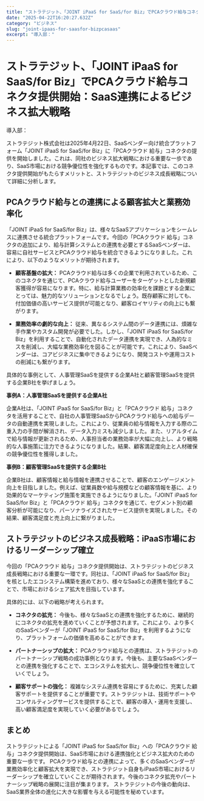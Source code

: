 ```yaml
---
title: "ストラテジット、「JOINT iPaaS for SaaS/for Biz」でPCAクラウド給与コネクタ提供開始：SaaS連携によるビジネス拡大戦略"
date: "2025-04-22T16:20:27.632Z"
category: "ビジネス"
slug: "joint-ipaas-for-saasfor-bizpcasaas"
excerpt: "導入部："
---
```


# ストラテジット、「JOINT iPaaS for SaaS/for Biz」でPCAクラウド給与コネクタ提供開始：SaaS連携によるビジネス拡大戦略

導入部：

ストラテジット株式会社は2025年4月22日、SaaSベンダー向け統合プラットフォーム「JOINT iPaaS for SaaS/for Biz」に「PCAクラウド 給与」コネクタの提供を開始しました。これは、同社のビジネス拡大戦略における重要な一歩であり、SaaS市場における競争優位性を強化するものです。本記事では、このコネクタ提供開始がもたらすメリットと、ストラテジットのビジネス成長戦略について詳細に分析します。


## PCAクラウド給与との連携による顧客拡大と業務効率化

「JOINT iPaaS for SaaS/for Biz」は、様々なSaaSアプリケーションをシームレスに連携させる統合プラットフォームです。今回の「PCAクラウド 給与」コネクタの追加により、給与計算システムとの連携を必要とするSaaSベンダーは、容易に自社サービスとPCAクラウド給与を統合できるようになりました。これにより、以下のようなメリットが期待されます。

* **顧客基盤の拡大：** PCAクラウド給与は多くの企業で利用されているため、このコネクタを通じて、PCAクラウド給与ユーザーをターゲットとした新規顧客獲得が容易になります。特に、給与計算業務の効率化を課題とする企業にとっては、魅力的なソリューションとなるでしょう。既存顧客に対しても、付加価値の高いサービス提供が可能となり、顧客ロイヤリティの向上にも繋がります。

* **業務効率の劇的な向上：**  従来、異なるシステム間のデータ連携には、煩雑な手作業やカスタム開発が必要でした。しかし、「JOINT iPaaS for SaaS/for Biz」を利用することで、自動化されたデータ連携を実現でき、人為的なミスを削減し、大幅な業務効率化を図ることが可能です。これにより、SaaSベンダーは、コアビジネスに集中できるようになり、開発コストや運用コストの削減にも繋がります。

具体的な事例として、人事管理SaaSを提供する企業A社と顧客管理SaaSを提供する企業B社を挙げましょう。

**事例A：人事管理SaaSを提供する企業A社**

企業A社は、「JOINT iPaaS for SaaS/for Biz」と「PCAクラウド 給与」コネクタを活用することで、自社の人事管理SaaSからPCAクラウド給与への給与データの自動連携を実現しました。これにより、従業員の給与情報を入力する際の二重入力の手間が解消され、データ入力ミスも減少しました。また、リアルタイムで給与情報が更新されるため、人事担当者の業務効率が大幅に向上し、より戦略的な人事施策に注力できるようになりました。結果、顧客満足度向上と人材確保の競争優位性を獲得しました。


**事例B：顧客管理SaaSを提供する企業B社**

企業B社は、顧客情報と給与情報を連携させることで、顧客のエンゲージメント向上を目指しました。例えば、従業員数や給与規模などの顧客情報を基に、より効果的なマーケティング施策を実施できるようになりました。「JOINT iPaaS for SaaS/for Biz」と「PCAクラウド 給与」コネクタを通じて、セグメント別の顧客分析が可能になり、パーソナライズされたサービス提供を実現しました。その結果、顧客満足度と売上向上に繋がりました。


## ストラテジットのビジネス成長戦略：iPaaS市場におけるリーダーシップ確立

今回の「PCAクラウド 給与」コネクタ提供開始は、ストラテジットのビジネス成長戦略における重要な一環です。同社は、「JOINT iPaaS for SaaS/for Biz」を核としたエコシステム構築を進めており、様々なSaaSとの連携を強化することで、市場におけるシェア拡大を目指しています。

具体的には、以下の戦略が考えられます。

* **コネクタの拡充：**  今後も、様々なSaaSとの連携を強化するために、継続的にコネクタの拡充を進めていくことが予想されます。これにより、より多くのSaaSベンダーが「JOINT iPaaS for SaaS/for Biz」を利用するようになり、プラットフォームの価値を高めることができます。

* **パートナーシップの拡大：**  PCAクラウド給与との連携は、ストラテジットのパートナーシップ戦略の成功事例となります。今後も、主要なSaaSベンダーとの連携を強化することで、エコシステムを拡大し、競争優位性を確立していくでしょう。

* **顧客サポートの強化：**  複雑なシステム連携を容易にするために、充実した顧客サポートを提供することが重要です。ストラテジットは、技術サポートやコンサルティングサービスを提供することで、顧客の導入・運用を支援し、高い顧客満足度を実現していく必要があるでしょう。


## まとめ

ストラテジットによる「JOINT iPaaS for SaaS/for Biz」への「PCAクラウド 給与」コネクタ提供開始は、SaaS市場における連携強化とビジネス拡大のための重要な一歩です。  PCAクラウド給与との連携によって、多くのSaaSベンダーが業務効率化と顧客拡大を実現でき、ストラテジット自身もiPaaS市場におけるリーダーシップを確立していくことが期待されます。今後のコネクタ拡充やパートナーシップ戦略の展開に注目が集まります。  ストラテジットの今後の動向は、SaaS業界全体の進化に大きな影響を与える可能性を秘めています。

